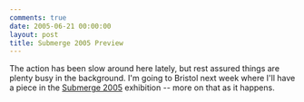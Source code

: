```yaml
---
comments: true
date: 2005-06-21 00:00:00
layout: post
title: Submerge 2005 Preview
---
```


The action has been slow around here lately, but rest assured things are plenty busy in the background. I'm going to Bristol next week where I'll have a piece in the [Submerge 2005](http://submerge.org.uk/) exhibition -- more on that as it happens.
